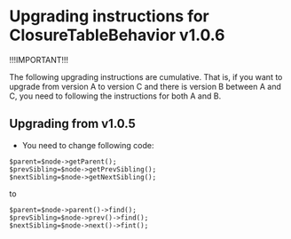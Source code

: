 Upgrading instructions for ClosureTableBehavior v1.0.6
===================================================

!!!IMPORTANT!!!

The following upgrading instructions are cumulative. That is,
if you want to upgrade from version A to version C and there is
version B between A and C, you need to following the instructions
for both A and B.

Upgrading from v1.0.5
---------------------

- You need to change following code:

~~~
$parent=$node->getParent();
$prevSibling=$node->getPrevSibling();
$nextSibling=$node->getNextSibling();
~~~

to

~~~
$parent=$node->parent()->find();
$prevSibling=$node->prev()->find();
$nextSibling=$node->next()->fint();
~~~